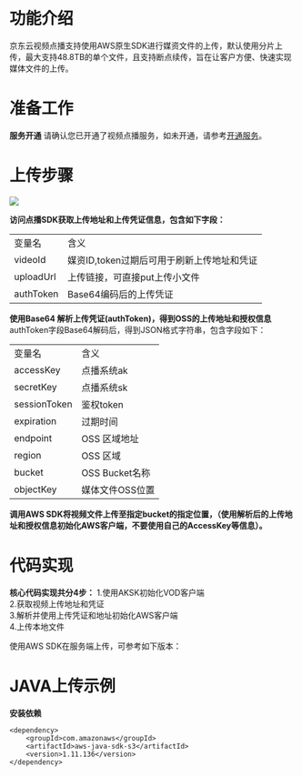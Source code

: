 # 功能介绍

京东云视频点播支持使用AWS原生SDK进行媒资文件的上传，默认使用分片上传，最大支持48.8TB的单个文件，且支持断点续传，旨在让客户方便、快速实现媒体文件的上传。

# 准备工作
**服务开通**
请确认您已开通了视频点播服务，如未开通，请参考[开通服务](https://github.com/jdcloudcom/cn/blob/edit/documentation/Video-Service/Video-on-Demand/Getting-Started/Service-Provisioning.md)。

# 上传步骤
![](https://github.com/jdcloudcom/cn/blob/cn-Video-On-Demand/image/Video-on-Demand/AWS%E5%8E%9F%E7%94%9FSDK%E4%B8%8A%E4%BC%A0%E6%AD%A5%E9%AA%A4.png)

**访问点播SDK获取上传地址和上传凭证信息，包含如下字段：**
<table>
<tr>
    <td>变量名</td>
    <td>含义</td>
</tr>
<tr>
    <td>videoId</td>
    <td>媒资ID,token过期后可用于刷新上传地址和凭证 </td>
</tr>
<tr>
    <td>uploadUrl</td>
    <td>上传链接，可直接put上传小文件</td>
</tr>
<tr>
    <td>authToken</td>
    <td>Base64编码后的上传凭证</td>
</tr>                
</table>

**使用Base64 解析上传凭证(authToken)，得到OSS的上传地址和授权信息**
authToken字段Base64解码后，得到JSON格式字符串，包含字段如下：
<table>
<tr>
    <td>变量名</td>
    <td>含义</td>
</tr>
<tr>
    <td>accessKey</td>
    <td>点播系统ak</td>
</tr>
<tr>
    <td>secretKey</td>
    <td>点播系统sk</td>
</tr>
<tr>
    <td>sessionToken</td>
    <td>鉴权token</td>
</tr>
<tr>
    <td>expiration</td>
    <td>过期时间</td>   
</tr>
<tr>
    <td>endpoint</td>
    <td>OSS 区域地址</td>
</tr>
<tr>
    <td>region</td>
    <td>OSS 区域</td>
</tr>
<tr>
    <td>bucket</td>
    <td>OSS Bucket名称</td>
</tr>
<tr>
    <td>objectKey</td>
    <td>媒体文件OSS位置</td>
</tr>                
</table>

**调用AWS SDK将视频文件上传至指定bucket的指定位置，（使用解析后的上传地址和授权信息初始化AWS客户端，不要使用自己的AccessKey等信息）。**

# 代码实现
**核心代码实现共分4步：**
1.使用AKSK初始化VOD客户端   
2.获取视频上传地址和凭证   
3.解析并使用上传凭证和地址初始化AWS客户端    
4.上传本地文件

使用AWS SDK在服务端上传，可参考如下版本：
# JAVA上传示例
**安装依赖**
```
<dependency>
    <groupId>com.amazonaws</groupId>  
    <artifactId>aws-java-sdk-s3</artifactId>  
    <version>1.11.136</version>  
</dependency>
```
